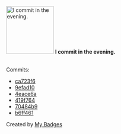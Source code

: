 <img src="https://my-badges.github.io/my-badges/evening-commits.png" alt="I commit in the evening." title="I commit in the evening." width="128">
<strong>I commit in the evening.</strong>
<br><br>

Commits:

- <a href="https://github.com/JarredAllen/JarredAllen/commit/ca723f6c9eb260210ead7bf087bf8c2882c1b76a">ca723f6</a>
- <a href="https://github.com/JarredAllen/JarredAllen/commit/9efad10df3bfc76afbb5d28dad6894ab0d99ace4">9efad10</a>
- <a href="https://github.com/JarredAllen/JarredAllen/commit/4eace6a193d722e26d2777ba8e092a4085931942">4eace6a</a>
- <a href="https://github.com/JarredAllen/prime-combination-connections/commit/419f76443b572337906326c16c5188f5656eb18b">419f764</a>
- <a href="https://github.com/JarredAllen/chess/commit/70484b9186d373a628512c2e6b70ec16bc12bcdc">70484b9</a>
- <a href="https://github.com/JarredAllen/chess/commit/b6ff461ee099734aaa7921f4fb37606e66dbe4c5">b6ff461</a>


Created by <a href="https://github.com/my-badges/my-badges">My Badges</a>